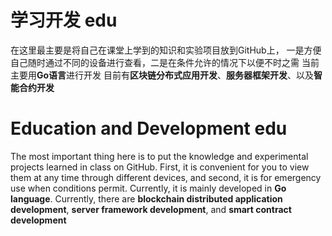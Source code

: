 # 学习开发 edu
在这里最主要是将自己在课堂上学到的知识和实验项目放到GitHub上，
一是方便自己随时通过不同的设备进行查看，二是在条件允许的情况下以便不时之需
当前主要用**Go语言**进行开发
目前有**区块链分布式应用开发**、**服务器框架开发**、以及**智能合约开发**

# Education and Development edu
The most important thing here is to put the knowledge and experimental projects learned in class on GitHub.
First, it is convenient for you to view them at any time through different devices, and second, it is for emergency use when conditions permit.
Currently, it is mainly developed in **Go language**.
Currently, there are **blockchain distributed application development**, **server framework development**, and **smart contract development**

